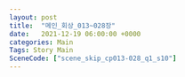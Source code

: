 ```yaml
---
layout: post
title:  "메인_회상_013~028장"
date:   2021-12-19 06:00:00 +0000
categories: Main
Tags: Story Main
SceneCode: ["scene_skip_cp013-028_q1_s10"]
---
```

